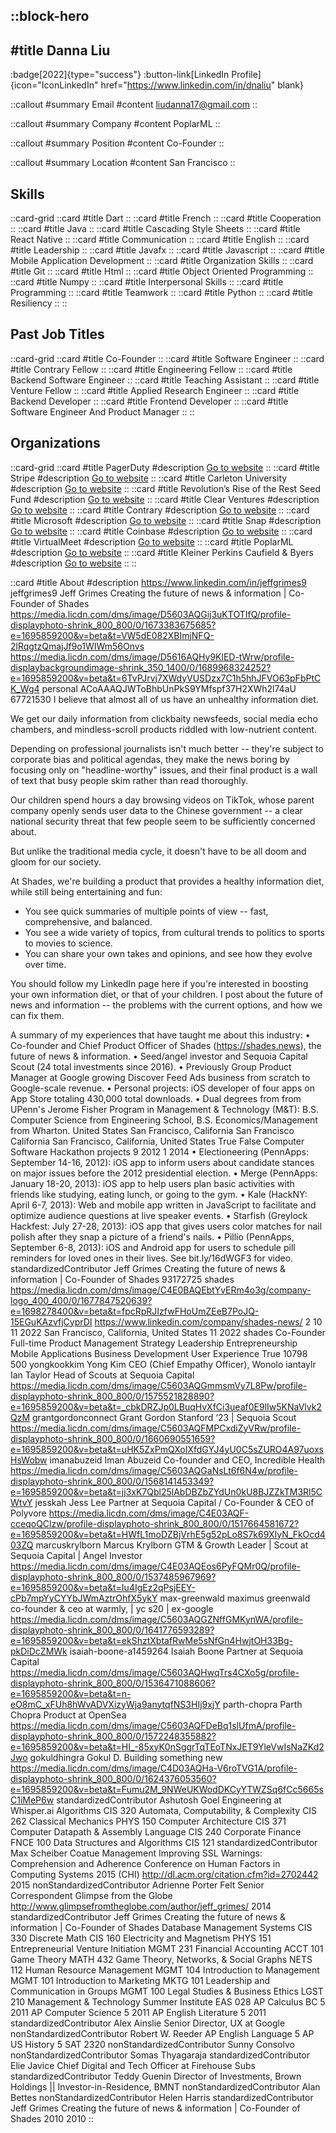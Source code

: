 ::block-hero
---
#title
Danna Liu
---

:badge[2022]{type="success"}
:button-link[LinkedIn Profile]{icon="IconLinkedIn" href="https://www.linkedin.com/in/dnaliu" blank}

::callout
#summary
Email
#content
liudanna17@gmail.com
::

::callout
#summary
Company
#content
PoplarML
::

::callout
#summary
Position
#content
Co-Founder
::

::callout
#summary
Location
#content
San Francisco
::

## Skills
::card-grid
::card
#title
Dart
::
::card
#title
French
::
::card
#title
Cooperation
::
::card
#title
Java
::
::card
#title
Cascading Style Sheets
::
::card
#title
React Native
::
::card
#title
Communication
::
::card
#title
English
::
::card
#title
Leadership
::
::card
#title
Javafx
::
::card
#title
Javascript
::
::card
#title
Mobile Application Development
::
::card
#title
Organization Skills
::
::card
#title
Git
::
::card
#title
Html
::
::card
#title
Object Oriented Programming
::
::card
#title
Numpy
::
::card
#title
Interpersonal Skills
::
::card
#title
Programming
::
::card
#title
Teamwork
::
::card
#title
Python
::
::card
#title
Resiliency
::
::

## Past Job Titles
::card-grid
::card
#title
Co-Founder
::
::card
#title
Software Engineer
::
::card
#title
Contrary Fellow
::
::card
#title
Engineering Fellow
::
::card
#title
Backend Software Engineer
::
::card
#title
Teaching Assistant
::
::card
#title
Venture Fellow
::
::card
#title
Applied Research Engineer
::
::card
#title
Backend Developer
::
::card
#title
Frontend Developer
::
::card
#title
Software Engineer And Product Manager
::
::

## Organizations
::card-grid
::card
#title
PagerDuty
#description
[Go to website](pagerduty.com)
::
::card
#title
Stripe
#description
[Go to website](stripe.com)
::
::card
#title
Carleton University
#description
[Go to website](carleton.ca)
::
::card
#title
Revolution’s Rise of the Rest Seed Fund
#description
[Go to website](revolution.com)
::
::card
#title
Clear Ventures
#description
[Go to website](clear.ventures)
::
::card
#title
Contrary
#description
[Go to website](contrarycap.com)
::
::card
#title
Microsoft
#description
[Go to website](microsoft.com)
::
::card
#title
Snap
#description
[Go to website](snap.com)
::
::card
#title
Coinbase
#description
[Go to website](coinbase.com)
::
::card
#title
VirtualMeet
#description
[Go to website](virtualmeet.com)
::
::card
#title
PoplarML
#description
[Go to website](poplarml.com)
::
::card
#title
Kleiner Perkins Caufield & Byers
#description
[Go to website](kpcb.com)
::
::

::card
#title
About
#description
https://www.linkedin.com/in/jeffgrimes9 jeffgrimes9 Jeff Grimes Creating the future of news & information | Co-Founder of Shades https://media.licdn.com/dms/image/D5603AQGij3uKTOTIfQ/profile-displayphoto-shrink_800_800/0/1673383675685?e=1695859200&v=beta&t=VW5dE082XBImjNFQ-2lRqgtzQmajJf9o1WIWm56Onvs https://media.licdn.com/dms/image/D5616AQHy9KlED-tWrw/profile-displaybackgroundimage-shrink_350_1400/0/1689968324252?e=1695859200&v=beta&t=6TvPJrvj7XWdyVUSDzx7C1h5hhJFVO63pFbPtCK_Wg4 personal ACoAAAQJWToBhbUnPkS9YMfspf37H2XWh2l74aU 67721530 I believe that almost all of us have an unhealthy information diet.

We get our daily information from clickbaity newsfeeds, social media echo chambers, and mindless-scroll products riddled with low-nutrient content.

Depending on professional journalists isn't much better -- they're subject to corporate bias and political agendas, they make the news boring by focusing only on "headline-worthy" issues, and their final product is a wall of text that busy people skim rather than read thoroughly.

Our children spend hours a day browsing videos on TikTok, whose parent company openly sends user data to the Chinese government -- a clear national security threat that few people seem to be sufficiently concerned about.

But unlike the traditional media cycle, it doesn't have to be all doom and gloom for our society.

At Shades, we're building a product that provides a healthy information diet, while still being entertaining and fun:
- You see quick summaries of multiple points of view -- fast, comprehensive, and balanced.
- You see a wide variety of topics, from cultural trends to politics to sports to movies to science.
- You can share your own takes and opinions, and see how they evolve over time.

You should follow my LinkedIn page here if you're interested in boosting your own information diet, or that of your children. I post about the future of news and information -- the problems with the current options, and how we can fix them.

A summary of my experiences that have taught me about this industry:
• Co-founder and Chief Product Officer of Shades (https://shades.news), the future of news & information.
• Seed/angel investor and Sequoia Capital Scout (24 total investments since 2016).
• Previously Group Product Manager at Google growing Discover Feed Ads business from scratch to Google-scale revenue.
• Personal projects: iOS developer of four apps on App Store totaling 430,000 total downloads.
• Dual degrees from from UPenn's Jerome Fisher Program in Management & Technology (M&T): B.S. Computer Science from Engineering School, B.S. Economics/Management from Wharton. United States San Francisco, California San Francisco California San Francisco, California, United States True False Computer Software Hackathon projects 9 2012 1 2014 • Electioneering (PennApps: September 14-16, 2012): iOS app to inform users about candidate stances on major issues before the 2012 presidential election.
• Merge (PennApps: January 18-20, 2013): iOS app to help users plan basic activities with friends like studying, eating lunch, or going to the gym.
• Kale (HackNY: April 6-7, 2013): Web and mobile app written in JavaScript to facilitate and optimize audience questions at live speaker events.
• Starfish (Greylock Hackfest: July 27-28, 2013): iOS app that gives users color matches for nail polish after they snap a picture of a friend's nails.
• Pillio (PennApps, September 6-8, 2013): iOS and Android app for users to schedule pill reminders for loved ones in their lives. See bit.ly/16dWGF3 for video. standardizedContributor Jeff Grimes Creating the future of news & information | Co-Founder of Shades 93172725 shades https://media.licdn.com/dms/image/C4E0BAQEbtYvERm4o3g/company-logo_400_400/0/1677847520639?e=1698278400&v=beta&t=fpcRpRJIzfwFHoUmZEeB7PoJQ-15EGuKAzvfjCyprDI https://www.linkedin.com/company/shades-news/ 2 10 11 2022 San Francisco, California, United States 11 2022 shades Co-Founder Full-time Product Management Strategy Leadership Entrepreneurship Mobile Applications Business Development User Experience True 10798 500 yongkookkim Yong Kim CEO (Chief Empathy Officer), Wonolo iantaylr Ian Taylor Head of Scouts at Sequoia Capital https://media.licdn.com/dms/image/C5603AQGmmsmVy7L8Pw/profile-displayphoto-shrink_800_800/0/1575521828890?e=1695859200&v=beta&t=_cbkDRZJp0LBuqHvXfCi3ueaf0E9lIw5KNaVlvk2QzM grantgordonconnect Grant Gordon Stanford ‘23 | Sequoia Scout https://media.licdn.com/dms/image/C5603AQFMPCxdiZyVRw/profile-displayphoto-shrink_800_800/0/1660690551659?e=1695859200&v=beta&t=uHK5ZxPmQXoIXfdGYJ4yU0C5sZURO4A97uoxsHsWobw imanabuzeid Iman Abuzeid  Co-founder and CEO, Incredible Health https://media.licdn.com/dms/image/C5603AQGaNsLt6f6N4w/profile-displayphoto-shrink_800_800/0/1568141453349?e=1695859200&v=beta&t=jj3xK7Qbl25lAbDBZbZYdUn0kU8BJZZkTM3Rl5CWtvY jesskah Jess Lee Partner at Sequoia Capital / Co-Founder & CEO of Polyvore https://media.licdn.com/dms/image/C4E03AQF-cceqoQClzw/profile-displayphoto-shrink_800_800/0/1517664581672?e=1695859200&v=beta&t=HWfL1moDZBjVrhE5g52pLo8S7k69XIyN_FkOcd403ZQ marcuskrylborn Marcus Krylborn GTM & Growth Leader | Scout at Sequoia Capital | Angel Investor https://media.licdn.com/dms/image/C4E03AQEos6PyFQMr0Q/profile-displayphoto-shrink_800_800/0/1537485967969?e=1695859200&v=beta&t=Iu4IgEz2qPsjEEY-cPb7mpYyCYYbJWmAztrOhfX5ykY max-greenwald maximus greenwald co-founder & ceo at warmly, | yc s20 | ex-google https://media.licdn.com/dms/image/C5603AQGZNffGMKynWA/profile-displayphoto-shrink_800_800/0/1641776593289?e=1695859200&v=beta&t=ekShztXbtafRwMe5sNfGn4HwjtOH33Bg-pkDiDcZMWk isaiah-boone-a1459264 Isaiah Boone Partner at Sequoia Capital https://media.licdn.com/dms/image/C5603AQHwqTrs4CXo5g/profile-displayphoto-shrink_800_800/0/1536471088606?e=1695859200&v=beta&t=n-eO8mC_xFUh8hWvADVXizyWja9anytqfNS3HIj9xjY parth-chopra Parth Chopra Product at OpenSea https://media.licdn.com/dms/image/C5603AQFDeBq1slUfmA/profile-displayphoto-shrink_800_800/0/1572248355882?e=1695859200&v=beta&t=HI_-85xyK0nSggrTqTEoTNxJET9YleVwIsNaZKd2Jwo gokuldhingra Gokul D. Building something new https://media.licdn.com/dms/image/C4D03AQHa-V6roTVG1A/profile-displayphoto-shrink_800_800/0/1624376053560?e=1695859200&v=beta&t=Fumu2M_9NWeUKWodDKCyYTWZSq6fCc5665sC1iMeP6w standardizedContributor Ashutosh Goel Engineering at Whisper.ai Algorithms CIS 320 Automata, Computability, & Complexity CIS 262 Classical Mechanics PHYS 150 Computer Architecture CIS 371 Computer Datapath & Assembly Language CIS 240 Corporate Finance FNCE 100 Data Structures and Algorithms CIS 121 standardizedContributor Max Scheiber Coatue Management Improving SSL Warnings: Comprehension and Adherence Conference on Human Factors in Computing Systems 2015 (CHI) http://dl.acm.org/citation.cfm?id=2702442 2015 nonStandardizedContributor Adrienne Porter Felt Senior Correspondent Glimpse from the Globe http://www.glimpsefromtheglobe.com/author/jeff_grimes/ 2014 standardizedContributor Jeff Grimes Creating the future of news & information | Co-Founder of Shades Database Management Systems CIS 330 Discrete Math CIS 160 Electricity and Magnetism PHYS 151 Entrepreneurial Venture Initiation MGMT 231 Financial Accounting ACCT 101 Game Theory MATH 432 Game Theory, Networks, & Social Graphs NETS 112 Human Resource Management MGMT 104 Introduction to Management MGMT 101 Introduction to Marketing MKTG 101 Leadership and Communication in Groups MGMT 100 Legal Studies & Business Ethics LGST 210 Management & Technology Summer Institute EAS 028 AP Calculus BC 5 2011 AP Computer Science 5 2011 AP English Literature 5 2011 standardizedContributor Alex Ainslie Senior Director, UX at Google nonStandardizedContributor Robert W. Reeder AP English Language 5 AP US History 5 SAT 2320 nonStandardizedContributor Sunny Consolvo nonStandardizedContributor Somas Thyagaraja standardizedContributor Elie Javice Chief Digital and Tech Officer at Firehouse Subs standardizedContributor Teddy Guenin Director of Investments, Brown Holdings  ||  Investor-in-Residence, BMNT nonStandardizedContributor Alan Bettes nonStandardizedContributor Helen Harris standardizedContributor Jeff Grimes Creating the future of news & information | Co-Founder of Shades 2010 2010
::
